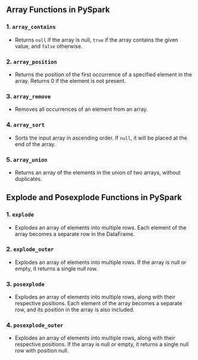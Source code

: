 ## Array Functions in PySpark

### 1. `array_contains`
- Returns `null` if the array is null, `true` if the array contains the given value, and `false` otherwise.

### 2. `array_position`
- Returns the position of the first occurrence of a specified element in the array. Returns 0 if the element is not present.

### 3. `array_remove`
- Removes all occurrences of an element from an array.

### 4. `array_sort`
- Sorts the input array in ascending order. If `null`, it will be placed at the end of the array.

### 5. `array_union`
- Returns an array of the elements in the union of two arrays, without duplicates.


## Explode and Posexplode Functions in PySpark

### 1. `explode`
- Explodes an array of elements into multiple rows. Each element of the array becomes a separate row in the DataFrame.

### 2. `explode_outer`
- Explodes an array of elements into multiple rows. If the array is null or empty, it returns a single null row.

### 3. `posexplode`
- Explodes an array of elements into multiple rows, along with their respective positions. Each element of the array becomes a separate row, and its position in the array is also included.

### 4. `posexplode_outer`
- Explodes an array of elements into multiple rows, along with their respective positions. If the array is null or empty, it returns a single null row with position null.


